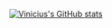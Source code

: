 [![Vinicius's GitHub stats](https://github-readme-stats.vercel.app/api?username=viniciuscole&count_private=true&include_all_commits)](https://github.com/viniciuscole/github-readme-stats)
